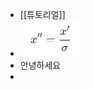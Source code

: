 - [[튜토리얼]]
- ![스크린샷 2024-07-24 131340.png](../assets/스크린샷_2024-07-24_131340_1722413955519_0.png)
- 안녕하세요
-